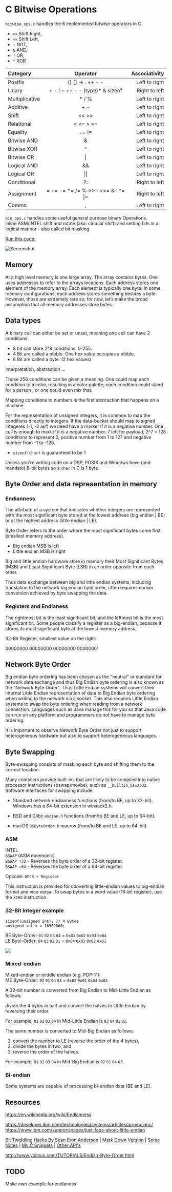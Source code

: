 # C Bitwise Operations

`bitwise_ops.c` handles the 6 implemented bitwise operators in C.

- `>>`	Shift Right,
- `<<`	Shift Left,
- `~`	NOT,
- `&`	AND,
- `|`	OR,
- `^`	XOR


| Category | Operator | Associativity |
| :------------ |:---------------:| -----:|
| Postfix	      |     () [] -> . ++ - -                   |Left to right|
| Unary         |   + - ! ~ ++ - - (type)* & sizeof      |Right to left|
| Multiplicative|   * / %	                               |Left to right|
| Additive     |   + -                               |Left to right|
| Shift         |   << >>                               |Left to right|
| Relational   |     < <= > >=                           |Left to right|
| Equality    |   == !=                               |Left to right|
| Bitwise AND   |   &                               |Left to right|
| Bitwise XOR   |   ^                                  |Left to right|
| Bitwise OR  |       \|                               |Left to right|
| Logical AND  |       &&                               |Left to right|
| Logical OR  |       \|\|                               |Left to right|
| Conditional  |       ?:                               |Right to left|
| Assignment  |       = += -= *= /= %=>>= <<= &= ^= \|=   |Right to left|
| Comma        |     ,                               |Left to right|

`bin_ops.c` handles some useful general purpose binary Operations.  
inline ASM/INTEL shift and rotate (aka. circular shift) and setting bits
in a logical mannor - also called bit masking.

[Run this code:](https://ideone.com/e9iqwh)  

![Screenshot](./dox.svg)

## Memory

At a high level memory is one large array. The array contains bytes. One uses addresses to refer to the arrays locations.
Each address stores one element of the memory array. Each element is typically one byte. In some memory configurations, each address stores something besides a byte. However, those are extremely rare so, for now, let’s make the broad assumption that all memory addresses store bytes.

## Data types

A binary cell can either be set or unset, meaning one cell can have 2 conditions.
- 8 bit can store 2^8 conditions, 0-255.
- 4 Bit are called a nibble. One hex value occupies a nibble.
- 8 Bit are called a byte. (2 hex values)

Interpretation, abstraction ...

Those 256 conditions can be given a meaning. One could map each condition to a color, resulting in a  color palette; each condition could stand for a person , or one could even mix that.

Mapping conditions to numbers is the first abstraction that happens on a machine.

For the representation of unsigned integers, it is common to map the conditions directly to integers. If the data-bucket should map to signed integeres (-1, -2 asf) we need have a marker if it is a negative number. One cell is enough to mark if it is a negative number, 7 left for payload, 2^7 = 128 conditions to represent 0, positive number from 1 to 127 and negative number from -1 to -128.


- `sizeof(char)` is guaranteed to be 1

Unless you're writing code on a DSP, POSIX and Windows have (and mandate) 8-bit bytes so a `char` in C is 1 byte.

## Byte Order and data representation in memory

### Endianness

The attribute of a system that indicates whether integers are represented with the most significant byte stored at the lowest address (big endian | BE) or at the highest address (little endian | LE).

Byte Order refers to the order where the most significant bytes come first (smallest memory address).
- Big endian MSB is left
- Little endian MSB is right
  
Big and little endian hardware store in memory their Most Significant Bytes (MSB) and Least Significant Byte (LSB) in an order opposite from each other.

Thus data exchange between big and little endian systems, including translation to the network big endian byte order, often requires endian conversion achieved by byte swapping the data.

### Registers and Endianess

The rightmost bit is the least significant bit, and the leftmost bit is the most significant bit.
Some people classify a register as a big-endian, because it stores its most significant byte at the lowest memory address.

32-Bit Register, smallest value on the right:

00000000 00000000 00000000 00000001

## Network Byte Order

Big endian byte ordering has been chosen as the "neutral" or standard for network data exchange and thus Big Endian byte ordering is also known as the "Network Byte Order". Thus Little Endian systems will convert their internal Little Endian representation of data to Big Endian byte ordering when writing to the network via a socket. This also requires Little Endian systems to swap the byte ordering when reading from a network connection. Languages such as Java manage this for you so that Java code can run on any platform and programmers do not have to manage byte ordering.

It is important to observe Network Byte Order not just to support heterogeneous hardware but also to support heterogeneous languages.

## Byte Swapping

Byte-swapping consists of masking each byte and shifting them to the correct location.

Many compilers provide built-ins that are likely to be compiled into native processor instructions (bswap/movbe), such as `__builtin_bswap32`. Software interfaces for swapping include:

- Standard network endianness functions (from/to BE, up to 32-bit). Windows has a 64-bit extension in winsock2.h.

- BSD and Glibc `endian.h` functions (from/to BE and LE, up to 64-bit).

- macOS `OSByteOrder.h` macros (from/to BE and LE, up to 64-bit).
### ASM

INTEL  
`BSWAP` (ASM mnemonic)  
`BSWAP r32` - Reverses the byte order of a 32-bit register.  
`BSWAP r64` - Reverses the byte order of a 64-bit register.  

Opcode: `0FC8 + Register`  

This instruction is provided for converting little-endian values to big-endian format and vice versa. To swap bytes in a word value (16-bit register), use the `XCHG` instruction.

### 32-Bit Integer example

`sizeof(unsigned int); // 4 Bytes`  
`unsigned int x = 16909060;`

BE Byte-Order: `01` `02` `03` `04` = `0x01` `0x02` `0x03` `0x04`  
LE Byte-Order: `04` `03` `02` `01` = `0x04` `0x03` `0x02` `0x01`

![](32-bit.png)

### Mixed-endian

Mixed-endian or middle endian (e.g. PDP-11):  
ME Byte-Order: `02` `01` `04` `03` = `0x02` `0x01` `0x04` `0x03`  

A 32-bit number is converted from Big Endian to Mid-Little Endian as follows:

divide the 4 bytes in half and convert the halves to Little Endian by reversing their order.

For example, `01` `02` `03` `04` in Mid-Little Endian is `03` `04` `01` `02`.

The same number is converted to Mid-Big Endian as follows:

1. convert the number to LE (reverse the order of the 4 bytes),
2. divide the bytes in two, and
3. reverse the order of the halves.

For example, `01` `02` `03` `04` in Mid-Big Endian is `02` `01` `04` `03`.

### Bi-endian

Some systems are capable of processing bi-endian data (BE and LE).

## Resources

https://en.wikipedia.org/wiki/Endianness

https://developer.ibm.com/technologies/systems/articles/au-endianc/
https://www.ibm.com/support/pages/just-faqs-about-little-endian

[Bit Twiddling Hacks By Sean Eron Anderson](http://graphics.stanford.edu/~seander/bithacks.html) | 
[Mark Down Version](https://github.com/gibsjose/BitHacks/blob/master/BitHacks.md)  |
[Some Notes](https://www.cs.tau.ac.il/~roded/courses/softp-b06/chapter7.txt) |
    [My C Snippets](https://gist.github.com/Acry/554e04bab3a2669a5ba2ecd4d673e875) |
 [Other API's](https://acry.github.io/)  

 http://www.yolinux.com/TUTORIALS/Endian-Byte-Order.html

## TODO

Make own example for endianess
